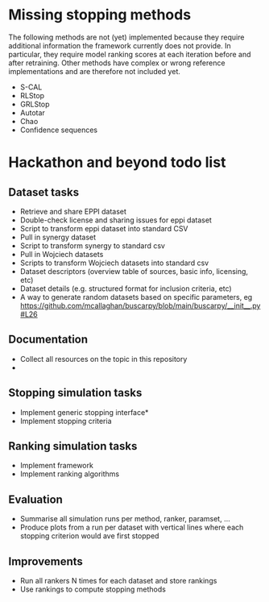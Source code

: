 # Missing stopping methods
The following methods are not (yet) implemented because they require additional information the framework currently does not provide.
In particular, they require model ranking scores at each iteration before and after retraining.
Other methods have complex or wrong reference implementations and are therefore not included yet.

* S-CAL
* RLStop
* GRLStop
* Autotar
* Chao
* Confidence sequences

# Hackathon and beyond todo list

## Dataset tasks
* Retrieve and share EPPI dataset
* Double-check license and sharing issues for eppi dataset
* Script to transform eppi dataset into standard CSV
* Pull in synergy dataset
* Script to transform synergy to standard csv
* Pull in Wojciech datasets
* Scripts to transform Wojciech datasets into standard csv
* Dataset descriptors (overview table of sources, basic info, licensing, etc)
* Dataset details (e.g. structured format for inclusion criteria, etc)
* A way to generate random datasets based on specific parameters, eg https://github.com/mcallaghan/buscarpy/blob/main/buscarpy/__init__.py#L26

## Documentation
* Collect all resources on the topic in this repository
* 

## Stopping simulation tasks
* Implement generic stopping interface*
* Implement stopping criteria

## Ranking simulation tasks
* Implement framework
* Implement ranking algorithms

## Evaluation
* Summarise all simulation runs per method, ranker, paramset, ...
* Produce plots from a run per dataset with vertical lines where each stopping criterion would ave first stopped

## Improvements
* Run all rankers N times for each dataset and store rankings
* Use rankings to compute stopping methods